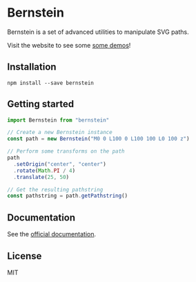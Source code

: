 # Bernstein

Bernstein is a set of advanced utilities to manipulate SVG paths.

Visit the website to see some [some demos](http://anthonydugois.com/bernstein/)!

## Installation

```
npm install --save bernstein
```

## Getting started

```javascript
import Bernstein from "bernstein"

// Create a new Bernstein instance
const path = new Bernstein("M0 0 L100 0 L100 100 L0 100 z")

// Perform some transforms on the path
path
  .setOrigin("center", "center")
  .rotate(Math.PI / 4)
  .translate(25, 50)

// Get the resulting pathstring
const pathstring = path.getPathstring()
```

## Documentation

See the [official documentation](http://anthonydugois.com/bernstein/).

## License

MIT
